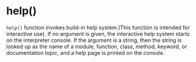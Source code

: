 # help()

`help()` function invokes build-in help system.(This function is intended for interactive use).
If no argument is given, the interactive help system starts on the interpreter console.
If the argument is a string, then the string is looked up as the name of a module, function, class, method, keyword, or documentation topic, and a help page is printed on the console.
